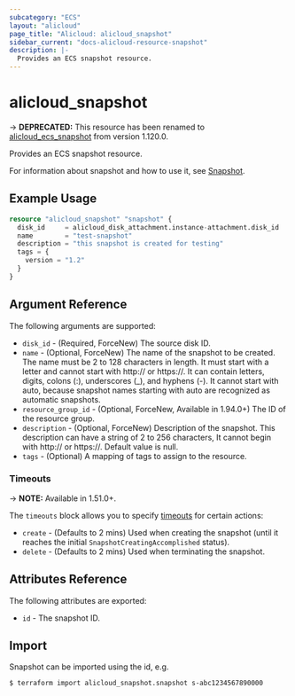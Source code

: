 ```yaml
---
subcategory: "ECS"
layout: "alicloud"
page_title: "Alicloud: alicloud_snapshot"
sidebar_current: "docs-alicloud-resource-snapshot"
description: |-
  Provides an ECS snapshot resource.
---
```


# alicloud\_snapshot

-> **DEPRECATED:** This resource has been renamed to [alicloud_ecs_snapshot](https://www.terraform.io/docs/providers/alicloud/r/ecs_snapshot) from version 1.120.0.

Provides an ECS snapshot resource.

For information about snapshot and how to use it, see [Snapshot](https://www.alibabacloud.com/help/doc-detail/25460.html).

## Example Usage

```terraform
resource "alicloud_snapshot" "snapshot" {
  disk_id     = alicloud_disk_attachment.instance-attachment.disk_id
  name        = "test-snapshot"
  description = "this snapshot is created for testing"
  tags = {
    version = "1.2"
  }
}
```

## Argument Reference

The following arguments are supported:

* `disk_id` - (Required, ForceNew) The source disk ID.
* `name` - (Optional, ForceNew) The name of the snapshot to be created. The name must be 2 to 128 characters in length. It must start with a letter and cannot start with http:// or https://. It can contain letters, digits, colons (:), underscores (_), and hyphens (-).
It cannot start with auto, because snapshot names starting with auto are recognized as automatic snapshots.
* `resource_group_id` - (Optional, ForceNew, Available in 1.94.0+) The ID of the resource group.
* `description` - (Optional, ForceNew) Description of the snapshot. This description can have a string of 2 to 256 characters, It cannot begin with http:// or https://. Default value is null.
* `tags` - (Optional) A mapping of tags to assign to the resource.

### Timeouts

-> **NOTE:** Available in 1.51.0+.

The `timeouts` block allows you to specify [timeouts](https://www.terraform.io/docs/configuration-0-11/resources.html#timeouts) for certain actions:

* `create` - (Defaults to 2 mins) Used when creating the snapshot (until it reaches the initial `SnapshotCreatingAccomplished` status). 
* `delete` - (Defaults to 2 mins) Used when terminating the snapshot. 

## Attributes Reference

The following attributes are exported:

* `id` - The snapshot ID.

## Import

Snapshot can be imported using the id, e.g.

```shell
$ terraform import alicloud_snapshot.snapshot s-abc1234567890000
```
